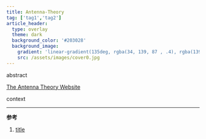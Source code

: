 ```yaml
---
title: Antenna-Theory
tag: ['tag1','tag2']
article_header:
  type: overlay
  theme: dark
  background_color: '#203028'
  background_image:
    gradient: 'linear-gradient(135deg, rgba(34, 139, 87 , .4), rgba(139, 34, 139, .4))'
    src: /assets/images/cover0.jpg
---
```


abstract

[The Antenna Theory Website](http://www.antenna-theory.com/)

<!--more-->
context

---

**参考**
1. [title](url)
